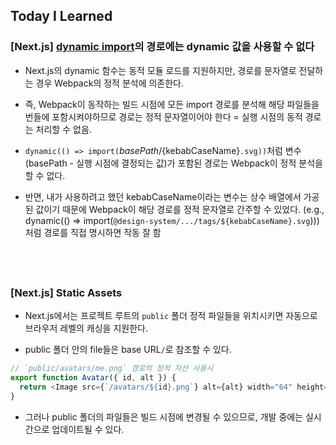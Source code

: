 ## Today I Learned

### [Next.js] [dynamic import](../2403/240328.md#nextjs-dynamic-import)의 경로에는 dynamic 값을 사용할 수 없다

- Next.js의 dynamic 함수는 동적 모듈 로드를 지원하지만, 경로를 문자열로 전달하는 경우 Webpack의 정적 분석에 의존한다.

- 즉, Webpack이 동작하는 빌드 시점에 모든 import 경로를 분석해 해당 파일들을 번들에 포함시켜야하므로 경로는 정적 문자열이어야 한다 = 실행 시점의 동적 경로는 처리할 수 없음.

- `dynamic(() => import(`${basePath}/${kebabCaseName}`.svg))`처럼 변수(basePath - 실행 시점에 결정되는 값)가 포함된 경로는 Webpack이 정적 분석을 할 수 없다.

- 반면, 내가 사용하려고 했던 kebabCaseName이라는 변수는 상수 배열에서 가공된 값이기 때문에 Webpack이 해당 경로를 정적 문자열로 간주할 수 있었다. (e.g., dynamic(() => import(`@design-system/.../tags/${kebabCaseName}.svg`))) 처럼 경로를 직접 명시하면 작동 잘 함

## <br />

### [Next.js] Static Assets

- Next.js에서는 프로젝트 루트의 `public` 폴더 정적 파일들을 위치시키면 자동으로 브라우저 레벨의 캐싱을 지원한다.

- public 폴더 안의 file들은 base URL`/`로 참조할 수 있다.

```js
// `public/avatars/me.png` 경로의 정적 자산 사용시
export function Avatar({ id, alt }) {
  return <Image src={`/avatars/${id}.png`} alt={alt} width="64" height="64" />;
}
```

- 그러나 public 폴더의 파일들은 빌드 시점에 변경될 수 있으므로, 개발 중에는 실시간으로 업데이트될 수 있다.
